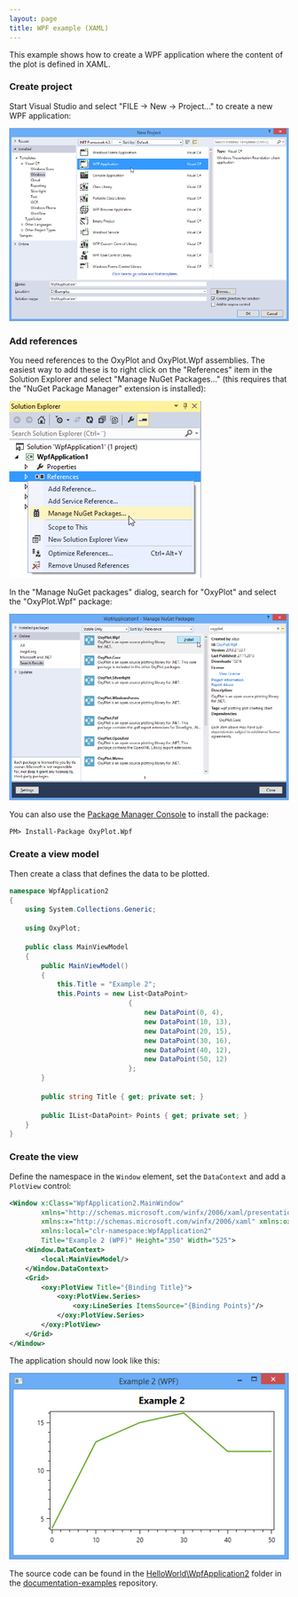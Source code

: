 ```yaml
---
layout: page
title: WPF example (XAML)
---
```


This example shows how to create a WPF application where the content of the plot is defined in XAML.

### Create project
Start Visual Studio and select "FILE -> New -> Project..." to create a new WPF application:

![New project](/public/images/documentation/wpf-new-project.png)

### Add references

You need references to the OxyPlot and OxyPlot.Wpf assemblies. The easiest way to add these is to right click on the "References" item in the Solution Explorer and select "Manage NuGet Packages..." (this requires that the "NuGet Package Manager" extension is installed):

![Add reference](/public/images/documentation/wpf-add-reference.png)

In the "Manage NuGet packages" dialog, search for "OxyPlot" and select the "OxyPlot.Wpf" package:

![Install package](/public/images/documentation/wpf-install-package.png)

You can also use the [Package Manager Console](http://docs.nuget.org/docs/start-here/using-the-package-manager-console) to install the package:

```
PM> Install-Package OxyPlot.Wpf
```

### Create a view model

Then create a class that defines the data to be plotted.

``` csharp
namespace WpfApplication2
{
    using System.Collections.Generic;

    using OxyPlot;

    public class MainViewModel
    {
        public MainViewModel()
        {
            this.Title = "Example 2";
            this.Points = new List<DataPoint>
                              {
                                  new DataPoint(0, 4),
                                  new DataPoint(10, 13),
                                  new DataPoint(20, 15),
                                  new DataPoint(30, 16),
                                  new DataPoint(40, 12),
                                  new DataPoint(50, 12)
                              };
        }

        public string Title { get; private set; }

        public IList<DataPoint> Points { get; private set; }
    }
}
```

### Create the view

Define the namespace in the `Window` element, set the `DataContext` and add a `PlotView` control:

``` xml
<Window x:Class="WpfApplication2.MainWindow"
        xmlns="http://schemas.microsoft.com/winfx/2006/xaml/presentation"
        xmlns:x="http://schemas.microsoft.com/winfx/2006/xaml" xmlns:oxy="http://oxyplot.codeplex.com"
        xmlns:local="clr-namespace:WpfApplication2"
        Title="Example 2 (WPF)" Height="350" Width="525">
    <Window.DataContext>
        <local:MainViewModel/>
    </Window.DataContext>
    <Grid>
        <oxy:PlotView Title="{Binding Title}">
            <oxy:PlotView.Series>
                <oxy:LineSeries ItemsSource="{Binding Points}"/>
            </oxy:PlotView.Series>
        </oxy:PlotView>
    </Grid>
</Window>
```

The application should now look like this:

![Screen shot](/public/images/documentation/wpf-example2.png)

The source code can be found in the [HelloWorld\WpfApplication2](https://github.com/oxyplot/documentation-examples/tree/master/HelloWorld/WpfApplication2) folder in the [documentation-examples](https://github.com/oxyplot/documentation-examples) repository.
